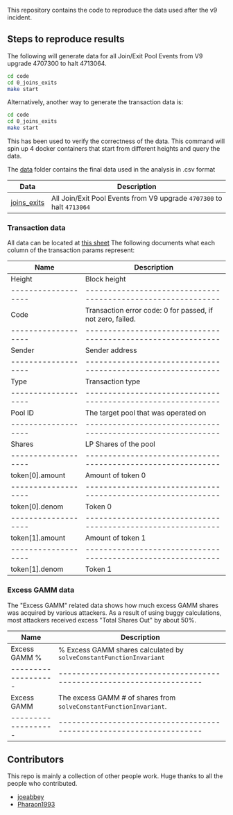 This repository contains the code to reproduce the data used after the v9 incident.

## Steps to reproduce results

The following will generate data for all Join/Exit Pool Events from V9 upgrade 4707300 to halt 4713064.

```sh
cd code
cd 0_joins_exits
make start
```

Alternatively, another way to generate the transaction data is:

```sh
cd code
cd 0_joins_exits
make start
```

This has been used to verify the correctness of the data. 
This command will spin up 4 docker containers that start from different heights and query the data.


The [data](./data/) folder contains the final data used in the analysis in .csv format

| Data                                    | Description                                                           |
|-----------------------------------------|-----------------------------------------------------------------------|
| [joins_exits](./data/0_joins_exits.csv) | All Join/Exit Pool Events from V9 upgrade `4707300` to halt `4713064` |

### Transaction data

All data can be located at [this sheet](https://docs.google.com/spreadsheets/d/15aQWKFAZw07qVTvI8nZj1owiLLFVPP6ez9XnSKwmKXE/edit#gid=1966763120)
The following documents what each column of the transaction params represent: 

| Name              | Description                                                |
|-------------------|------------------------------------------------------------|
| Height            | Block height                                               |
|-------------------|------------------------------------------------------------|
| Code              | Transaction error code: 0 for passed, if not zero, failed. |
|-------------------|------------------------------------------------------------|
| Sender            | Sender address                                             |
|-------------------|------------------------------------------------------------|
| Type              | Transaction type                                           |
|-------------------|------------------------------------------------------------|
| Pool ID           | The target pool that was operated on                       |
|-------------------|------------------------------------------------------------|
| Shares            | LP Shares of the pool                                      |
|-------------------|------------------------------------------------------------|
| token[0].amount   | Amount of token 0                                          |
|-------------------|------------------------------------------------------------|
| token[0].denom    | Token 0                                                    |
|-------------------|------------------------------------------------------------|
| token[1].amount   | Amount of token 1                                          |
|-------------------|------------------------------------------------------------|
| token[1].denom    | Token 1                                                    |


### Excess GAMM data

The "Excess GAMM" related data shows how much excess GAMM shares was acquired by various attackers.
As a result of using buggy calculations, most attackers received excess "Total Shares Out" by about 50%.

| Name              | Description                                                        |
|-------------------|--------------------------------------------------------------------|
| Excess GAMM %     | % Excess GAMM shares calculated by `solveConstantFunctionInvariant`|
|-------------------|--------------------------------------------------------------------|
| Excess GAMM       | The excess GAMM # of shares from `solveConstantFunctionInvariant`. |
|-------------------|--------------------------------------------------------------------|

## Contributors

This repo is mainly a collection of other people work.
Huge thanks to all the people who contributed.

- [joeabbey](https://github.com/joeabbey)
- [Pharaon1993](https://github.com/Pharaon1993)